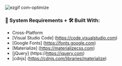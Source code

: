 ![ezgif com-optimize](https://user-images.githubusercontent.com/45048950/93005037-ac625a80-f57f-11ea-8017-a0efd76e1a3c.gif)

### 🧰 System Requirements + 🛠️ Built With:

* Cross-Platform
* [Visual Studio Code] (https://code.visualstudio.com)
* [Google Fonts] (https://fonts.google.com)
* [Materialize] (https://materializecss.com)
* [jQuery] (https://https://jquery.com)
* [cdnjs] (https://cdnjs.com/libraries/materialize)
